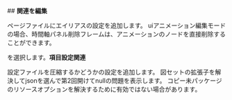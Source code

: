 ##﻿ **関連を編集**

ページファイルにエイリアスの設定を追加します。
uiアニメーション編集モードの場合、時間軸パネル削除フレームは、アニメーションのノードを直接削除することができます。

を選択します。**項目設定関連**

設定ファイルを圧縮するかどうかの設定を追加します。
図セットの拡張子を解決してjsonを選んで第2回開けてnullの問題を表示します。
コピー未パッケージのリソースオプションを解決するために有効ではない場合があります。






